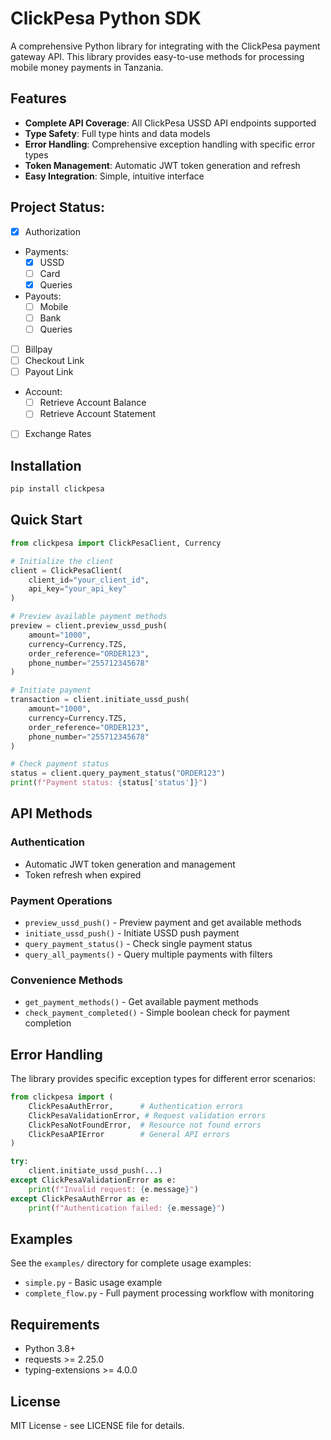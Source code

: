 # ClickPesa Python SDK

A comprehensive Python library for integrating with the ClickPesa payment gateway API. This library provides easy-to-use methods for processing mobile money payments in Tanzania.

## Features

- **Complete API Coverage**: All ClickPesa USSD API endpoints supported
- **Type Safety**: Full type hints and data models
- **Error Handling**: Comprehensive exception handling with specific error types
- **Token Management**: Automatic JWT token generation and refresh
- **Easy Integration**: Simple, intuitive interface

## Project Status:
- [x] Authorization
- Payments:
  - [x] USSD
  - [ ] Card
  - [x] Queries
- Payouts:
  - [ ] Mobile
  - [ ] Bank
  - [ ] Queries
- [ ] Billpay
- [ ] Checkout Link
- [ ] Payout Link
- Account:
  - [ ] Retrieve Account Balance
  - [ ] Retrieve Account Statement
- [ ] Exchange Rates

## Installation

```bash
pip install clickpesa
```

## Quick Start

```python
from clickpesa import ClickPesaClient, Currency

# Initialize the client
client = ClickPesaClient(
    client_id="your_client_id",
    api_key="your_api_key"
)

# Preview available payment methods
preview = client.preview_ussd_push(
    amount="1000",
    currency=Currency.TZS,
    order_reference="ORDER123",
    phone_number="255712345678"
)

# Initiate payment
transaction = client.initiate_ussd_push(
    amount="1000",
    currency=Currency.TZS,
    order_reference="ORDER123",
    phone_number="255712345678"
)

# Check payment status
status = client.query_payment_status("ORDER123")
print(f"Payment status: {status['status']}")
```

## API Methods

### Authentication
- Automatic JWT token generation and management
- Token refresh when expired

### Payment Operations
- `preview_ussd_push()` - Preview payment and get available methods
- `initiate_ussd_push()` - Initiate USSD push payment
- `query_payment_status()` - Check single payment status
- `query_all_payments()` - Query multiple payments with filters

### Convenience Methods
- `get_payment_methods()` - Get available payment methods
- `check_payment_completed()` - Simple boolean check for payment completion

## Error Handling

The library provides specific exception types for different error scenarios:

```python
from clickpesa import (
    ClickPesaAuthError,      # Authentication errors
    ClickPesaValidationError, # Request validation errors
    ClickPesaNotFoundError,  # Resource not found errors
    ClickPesaAPIError        # General API errors
)

try:
    client.initiate_ussd_push(...)
except ClickPesaValidationError as e:
    print(f"Invalid request: {e.message}")
except ClickPesaAuthError as e:
    print(f"Authentication failed: {e.message}")
```

## Examples

See the `examples/` directory for complete usage examples:

- `simple.py` - Basic usage example
- `complete_flow.py` - Full payment processing workflow with monitoring

## Requirements

- Python 3.8+
- requests >= 2.25.0
- typing-extensions >= 4.0.0

## License

MIT License - see LICENSE file for details.
